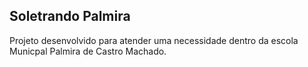 ## Soletrando Palmira
Projeto desenvolvido para atender uma necessidade dentro da escola Municpal Palmira de Castro Machado.
